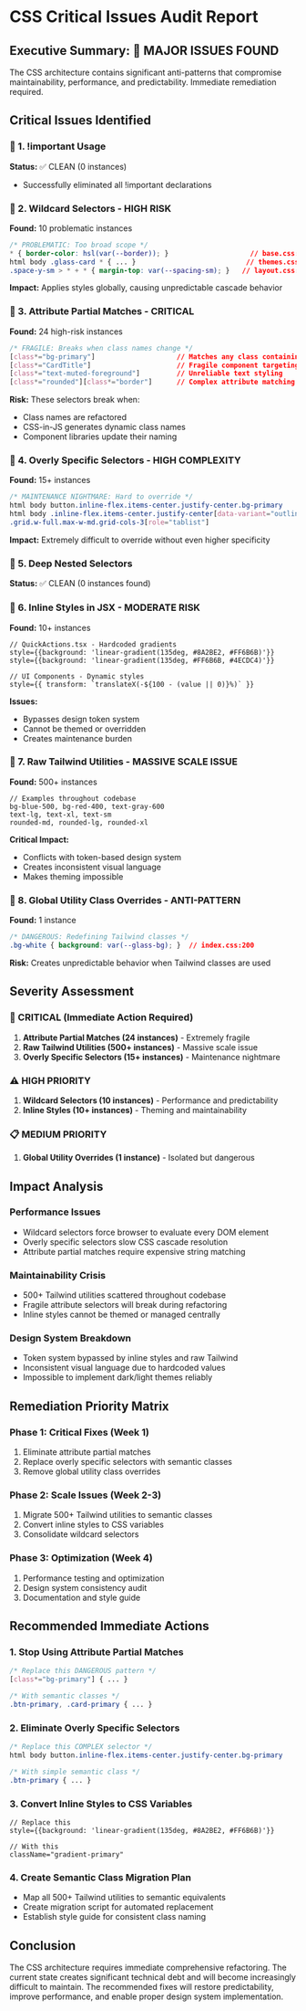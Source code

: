 # CSS Critical Issues Audit Report

## Executive Summary: 🔴 MAJOR ISSUES FOUND

The CSS architecture contains significant anti-patterns that compromise maintainability, performance, and predictability. Immediate remediation required.

## Critical Issues Identified

### 🔴 1. !important Usage
**Status:** ✅ CLEAN (0 instances)
- Successfully eliminated all !important declarations

### 🔴 2. Wildcard Selectors - HIGH RISK
**Found:** 10 problematic instances
```css
/* PROBLEMATIC: Too broad scope */
* { border-color: hsl(var(--border)); }                    // base.css:3
html body .glass-card * { ... }                           // themes.css:168
.space-y-sm > * + * { margin-top: var(--spacing-sm); }   // layout.css:212
```

**Impact:** Applies styles globally, causing unpredictable cascade behavior

### 🔴 3. Attribute Partial Matches - CRITICAL
**Found:** 24 high-risk instances
```css
/* FRAGILE: Breaks when class names change */
[class*="bg-primary"]                    // Matches any class containing "bg-primary"
[class*="CardTitle"]                     // Fragile component targeting
[class*="text-muted-foreground"]         // Unreliable text styling
[class*="rounded"][class*="border"]      // Complex attribute matching
```

**Risk:** These selectors break when:
- Class names are refactored
- CSS-in-JS generates dynamic class names
- Component libraries update their naming

### 🔴 4. Overly Specific Selectors - HIGH COMPLEXITY
**Found:** 15+ instances
```css
/* MAINTENANCE NIGHTMARE: Hard to override */
html body button.inline-flex.items-center.justify-center.bg-primary
html body .inline-flex.items-center.justify-center[data-variant="outline"]
.grid.w-full.max-w-md.grid-cols-3[role="tablist"]
```

**Impact:** Extremely difficult to override without even higher specificity

### 🔴 5. Deep Nested Selectors
**Status:** ✅ CLEAN (0 instances found)

### 🔴 6. Inline Styles in JSX - MODERATE RISK
**Found:** 10+ instances
```tsx
// QuickActions.tsx - Hardcoded gradients
style={{background: 'linear-gradient(135deg, #8A2BE2, #FF6B6B)'}}
style={{background: 'linear-gradient(135deg, #FF6B6B, #4ECDC4)'}}

// UI Components - Dynamic styles
style={{ transform: `translateX(-${100 - (value || 0)}%)` }}
```

**Issues:**
- Bypasses design token system
- Cannot be themed or overridden
- Creates maintenance burden

### 🔴 7. Raw Tailwind Utilities - MASSIVE SCALE ISSUE
**Found:** 500+ instances
```tsx
// Examples throughout codebase
bg-blue-500, bg-red-400, text-gray-600
text-lg, text-xl, text-sm
rounded-md, rounded-lg, rounded-xl
```

**Critical Impact:**
- Conflicts with token-based design system
- Creates inconsistent visual language
- Makes theming impossible

### 🔴 8. Global Utility Class Overrides - ANTI-PATTERN
**Found:** 1 instance
```css
/* DANGEROUS: Redefining Tailwind classes */
.bg-white { background: var(--glass-bg); }  // index.css:200
```

**Risk:** Creates unpredictable behavior when Tailwind classes are used

## Severity Assessment

### 🚨 CRITICAL (Immediate Action Required)
1. **Attribute Partial Matches (24 instances)** - Extremely fragile
2. **Raw Tailwind Utilities (500+ instances)** - Massive scale issue
3. **Overly Specific Selectors (15+ instances)** - Maintenance nightmare

### ⚠️ HIGH PRIORITY
1. **Wildcard Selectors (10 instances)** - Performance and predictability
2. **Inline Styles (10+ instances)** - Theming and maintainability

### 📋 MEDIUM PRIORITY
1. **Global Utility Overrides (1 instance)** - Isolated but dangerous

## Impact Analysis

### Performance Issues
- Wildcard selectors force browser to evaluate every DOM element
- Overly specific selectors slow CSS cascade resolution
- Attribute partial matches require expensive string matching

### Maintainability Crisis
- 500+ Tailwind utilities scattered throughout codebase
- Fragile attribute selectors will break during refactoring
- Inline styles cannot be themed or managed centrally

### Design System Breakdown
- Token system bypassed by inline styles and raw Tailwind
- Inconsistent visual language due to hardcoded values
- Impossible to implement dark/light themes reliably

## Remediation Priority Matrix

### Phase 1: Critical Fixes (Week 1)
1. Eliminate attribute partial matches
2. Replace overly specific selectors with semantic classes
3. Remove global utility class overrides

### Phase 2: Scale Issues (Week 2-3)
1. Migrate 500+ Tailwind utilities to semantic classes
2. Convert inline styles to CSS variables
3. Consolidate wildcard selectors

### Phase 3: Optimization (Week 4)
1. Performance testing and optimization
2. Design system consistency audit
3. Documentation and style guide

## Recommended Immediate Actions

### 1. Stop Using Attribute Partial Matches
```css
/* Replace this DANGEROUS pattern */
[class*="bg-primary"] { ... }

/* With semantic classes */
.btn-primary, .card-primary { ... }
```

### 2. Eliminate Overly Specific Selectors
```css
/* Replace this COMPLEX selector */
html body button.inline-flex.items-center.justify-center.bg-primary

/* With simple semantic class */
.btn-primary { ... }
```

### 3. Convert Inline Styles to CSS Variables
```tsx
// Replace this
style={{background: 'linear-gradient(135deg, #8A2BE2, #FF6B6B)'}}

// With this
className="gradient-primary"
```

### 4. Create Semantic Class Migration Plan
- Map all 500+ Tailwind utilities to semantic equivalents
- Create migration script for automated replacement
- Establish style guide for consistent class naming

## Conclusion

The CSS architecture requires immediate comprehensive refactoring. The current state creates significant technical debt and will become increasingly difficult to maintain. The recommended fixes will restore predictability, improve performance, and enable proper design system implementation.